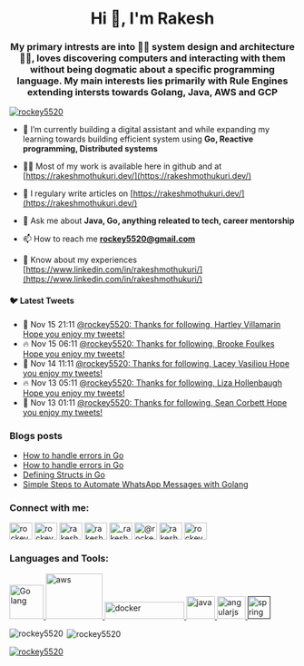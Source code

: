 <h1 align="center">Hi 👋, I'm Rakesh</h1>
<h3 align="center">My primary intrests are into 👨‍💻 system design and architecture 👨‍💻, loves discovering computers and interacting with them without being dogmatic about a specific programming language. My main interests lies primarily with Rule Engines extending intersts towards Golang, Java, AWS and GCP</h3>

<p align="left"> <a href="https://twitter.com/rockey5520" target="blank"><img src="https://img.shields.io/twitter/follow/rockey5520?logo=twitter&style=for-the-badge" alt="rockey5520" /></a> </p>

- 🌱 I’m currently building a digital assistant and while expanding my learning towards building efficient system using  **Go, Reactive programming, Distributed systems**

- 👨‍💻 Most of my work is available here in github and at [https://rakeshmothukuri.dev/](https://rakeshmothukuri.dev/)

- 📝 I regulary write articles on [https://rakeshmothukuri.dev/](https://rakeshmothukuri.dev/)

- 💬 Ask me about **Java, Go, anything releated to tech, career mentorship**

- 📫 How to reach me **rockey5520@gmail.com**

- 📄 Know about my experiences [https://www.linkedin.com/in/rakeshmothukuri/](https://www.linkedin.com/in/rakeshmothukuri/)

#### :bird: Latest Tweets
<ul>
<!-- LATEST-TWEETS:START -->
<li>💫 Nov 15 21:11 <a href='https://rss.app/articles/cb4e791f6f6d729c074351566bd3a7c508111d6e0d30b1eac7fbd24fd7d628d4f61eb1492ac7df6dfaa06c7fd917099561d66ce1c112781782'>@rockey5520: Thanks for following, Hartley Villamarin Hope you enjoy my tweets!</a></li>
<li>🔥 Nov 15 06:11 <a href='https://rss.app/articles/cb4e791f6f6d729c074351566bd3a7c508111d6e0d30b1eac7fbd24fd7d628d4f61eb1492ac7df6dfaa06974d61c079269d76ee2c0127a1683'>@rockey5520: Thanks for following, Brooke Foulkes Hope you enjoy my tweets!</a></li>
<li>💫 Nov 14 11:11 <a href='https://rss.app/articles/cb4e791f6f6d729c074351566bd3a7c508111d6e0d30b1eac7fbd24fd7d628d4f61eb1492ac7df6dfaa06b7cdc14079667dc61e4c21772168b'>@rockey5520: Thanks for following, Lacey Vasiliou Hope you enjoy my tweets!</a></li>
<li>🔥 Nov 13 05:11 <a href='https://rss.app/articles/cb4e791f6f6d729c074351566bd3a7c508111d6e0d30b1eac7fbd24fd7d628d4f61eb1492ac7df6dfaa36c78d61d0b9760d46ee7c51a721589'>@rockey5520: Thanks for following, Liza Hollenbaugh Hope you enjoy my tweets!</a></li>
<li>💫 Nov 13 01:11 <a href='https://rss.app/articles/cb4e791f6f6d729c074351566bd3a7c508111d6e0d30b1eac7fbd24fd7d628d4f61eb1492ac7df6dfaa36f74d6120b9261d56be2c0117a178d'>@rockey5520: Thanks for following, Sean Corbett Hope you enjoy my tweets!</a></li>

<!-- LATEST-TWEETS:END -->
</ul>

### Blogs posts
<!-- BLOG-POST-LIST:START -->
- [How to handle errors in Go](https://rockey5520.medium.com/how-to-handle-errors-in-go-45b32e3b2b6?source=rss-fa274ff35bf------2)
- [How to handle errors in Go](https://levelup.gitconnected.com/how-to-handle-errors-in-go-df459a907c2f?source=rss-fa274ff35bf------2)
- [Defining Structs in Go](https://levelup.gitconnected.com/defining-structs-in-go-49c17fa26196?source=rss-fa274ff35bf------2)
- [Simple Steps to Automate WhatsApp Messages with Golang](https://levelup.gitconnected.com/simple-steps-to-automate-whatsapp-messages-with-golang-ff5244f0ae73?source=rss-fa274ff35bf------2)
<!-- BLOG-POST-LIST:END -->

<p align="left">
<h3 align="left">Connect with me:</h3>
<a href="https://dev.to/rockey5520" target="blank"><img align="center" src="https://cdn.jsdelivr.net/npm/simple-icons@3.0.1/icons/dev-dot-to.svg" alt="rockey5520" height="30" width="40" /></a>
<a href="https://twitter.com/rockey5520" target="blank"><img align="center" src="https://cdn.jsdelivr.net/npm/simple-icons@3.0.1/icons/twitter.svg" alt="rockey5520" height="30" width="40" /></a>
<a href="https://linkedin.com/in/rakeshmothukuri" target="blank"><img align="center" src="https://cdn.jsdelivr.net/npm/simple-icons@3.0.1/icons/linkedin.svg" alt="rakeshmothukuri" height="30" width="40" /></a>
<a href="https://stackoverflow.com/users/rakesh-mothukuri" target="blank"><img align="center" src="https://cdn.jsdelivr.net/npm/simple-icons@3.0.1/icons/stackoverflow.svg" alt="rakesh-mothukuri" height="30" width="40" /></a>
<a href="https://instagram.com/_rakesh_mothukuri_" target="blank"><img align="center" src="https://cdn.jsdelivr.net/npm/simple-icons@3.0.1/icons/instagram.svg" alt="_rakesh_mothukuri_" height="30" width="40" /></a>
<a href="https://medium.com/@rockey5520" target="blank"><img align="center" src="https://cdn.jsdelivr.net/npm/simple-icons@3.0.1/icons/medium.svg" alt="@rockey5520" height="30" width="40" /></a>
<a href="https://www.youtube.com/c/rakesh mothukuri" target="blank"><img align="center" src="https://cdn.jsdelivr.net/npm/simple-icons@3.0.1/icons/youtube.svg" alt="rakesh mothukuri" height="30" width="40" /></a>
<a href="https://www.hackerrank.com/rockey5520" target="blank"><img align="center" src="https://cdn.jsdelivr.net/npm/simple-icons@3.0.1/icons/hackerrank.svg" alt="rockey5520" height="30" width="40" /></a>
</p>

<h3 align="left">Languages and Tools:</h3>
<p align="left">  <a href="https://golang.org" target="_blank"> <img src="https://golang.org/lib/godoc/images/go-logo-blue.svg" alt="Go lang" width="60" height="60"/> </a>
 <a href="https://aws.amazon.com/" target="_blank"> <img src="https://upload.wikimedia.org/wikipedia/en/thumb/5/5d/Amazon.com_web_services_2002.jpg/150px-Amazon.com_web_services_2002.jpg" alt="aws" width="100" height="80"/> </a> <a href="https://www.docker.com/" target="_blank"> <img src="https://www.docker.com/sites/default/files/d8/styles/role_icon/public/2019-07/horizontal-logo-monochromatic-white.png?itok=SBlK2TGU" alt="docker" width="140" height="30"/> </a>
 <a href="https://www.java.com" target="_blank"> <img src="https://upload.wikimedia.org/wikipedia/de/thumb/e/e1/Java-Logo.svg/486px-Java-Logo.svg.png" alt="java" width="50" height="40"/> </a>
 <a href="https://angular.io" target="_blank"> <img src="https://angularjs.org/img/ng-logo.png" alt="angularjs" width="50" height="40"/> </a>
<a href="" target="_blank"> <img src="https://www.vectorlogo.zone/logos/springio/springio-icon.svg" alt="spring" width="40" height="40"/> </a> </p>

<p><img align="left" src="https://github-readme-stats.vercel.app/api/top-langs/?username=rockey5520&layout=compact" alt="rockey5520" /></p>

<p>&nbsp;<img align="center" src="https://github-readme-stats.vercel.app/api?username=rockey5520&show_icons=true" alt="rockey5520" /></p>


<!-- BLOG-POST-LIST:START -->
<!-- BLOG-POST-LIST:END -->


<p align="left"> <a href="https://twitter.com/rockey5520" target="blank"><img src="https://img.shields.io/twitter/follow/rockey5520?logo=twitter&style=for-the-badge" alt="rockey5520" /></a> </p>
